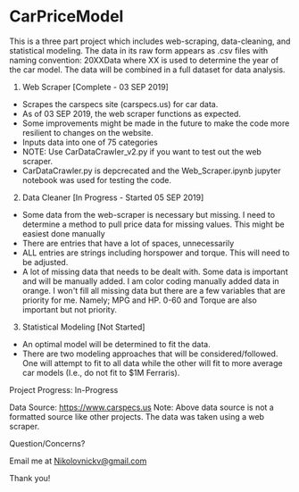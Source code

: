 # CarPriceModel
 
This is a three part project which includes web-scraping, data-cleaning, and statistical modeling. The data in its raw form appears as .csv files with naming convention: 20XXData where XX is used to determine the year of the car model. The data will be combined in a full dataset for data analysis.

1. Web Scraper [Complete - 03 SEP 2019]
- Scrapes the carspecs site (carspecs.us) for car data.
- As of 03 SEP 2019, the web scraper functions as expected.
- Some improvements might be made in the future to make the code more resilient to changes on the website.
- Inputs data into one of 75 categories
- NOTE: Use CarDataCrawler_v2.py if you want to test out the web scraper.
- CarDataCrawler.py is depcrecated and the Web_Scraper.ipynb jupyter notebook was used for testing the code.

2. Data Cleaner [In Progress - Started 05 SEP 2019]
- Some data from the web-scraper is necessary but missing. I need to determine a method to pull price data for missing values. This might be easiest done manually
- There are entries that have a lot of spaces, unnecessarily
- ALL entries are strings including horspower and torque. This will need to be adjusted.
- A lot of missing data that needs to be dealt with. Some data is important and will be manually added. I am color coding manually added data in orange. I won't fill all missing data but there are a few variables that are priority for me. Namely; MPG and HP. 0-60 and Torque are also important but not priority.

3. Statistical Modeling [Not Started]
- An optimal model will be determined to fit the data. 
- There are two modeling approaches that will be considered/followed. One will attempt to fit to all data while the other will fit to more average car models (I.e., do not fit to $1M Ferraris).




Project Progress: In-Progress

Data Source: https://www.carspecs.us
 Note: Above data source is not a formatted source like other projects. The data was taken using a web scraper.

Question/Concerns?

Email me at Nikolovnickv@gmail.com

Thank you!
